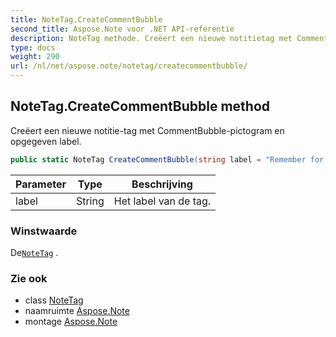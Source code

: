 ```yaml
---
title: NoteTag.CreateCommentBubble
second_title: Aspose.Note voor .NET API-referentie
description: NoteTag methode. Creëert een nieuwe notitietag met CommentBubblepictogram en opgegeven label.
type: docs
weight: 290
url: /nl/net/aspose.note/notetag/createcommentbubble/
---
```

## NoteTag.CreateCommentBubble method

Creëert een nieuwe notitie-tag met CommentBubble-pictogram en opgegeven label.

```csharp
public static NoteTag CreateCommentBubble(string label = "Remember for blog")
```

| Parameter | Type | Beschrijving |
| --- | --- | --- |
| label | String | Het label van de tag. |

### Winstwaarde

De[`NoteTag`](../) .

### Zie ook

* class [NoteTag](../)
* naamruimte [Aspose.Note](../../notetag/)
* montage [Aspose.Note](../../../)


